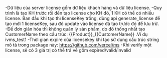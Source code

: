 -Dữ liệu của server license gồm dữ liệu khách hàng và dữ liệu license.
-Quy trình là tạo KH trước rồi đến tạo license cho KH đó, 1 KH có thể có nhiều license.
Ban đầu khi tạo thì licenseKey trống, dùng api generate_license để tạo mới 1 licenseKey, sau đó update vào license đã tạo trước đó để lưu trữ.
-Để đơn giản hóa thì không quản lý sản phẩm, do đó thống nhất tạo CustomerName theo cấu trúc: {{Product}}_{{CustomerName}} .Ví dụ ivms_test1
-Thời gian expire của licensekey khi tạo sử dụng cấu trúc string mô tả trong package này: https://github.com/vercel/ms
-Khi verify một license, sẽ có 3 giá trị có thể trả về gồm expired/valid/invalid
